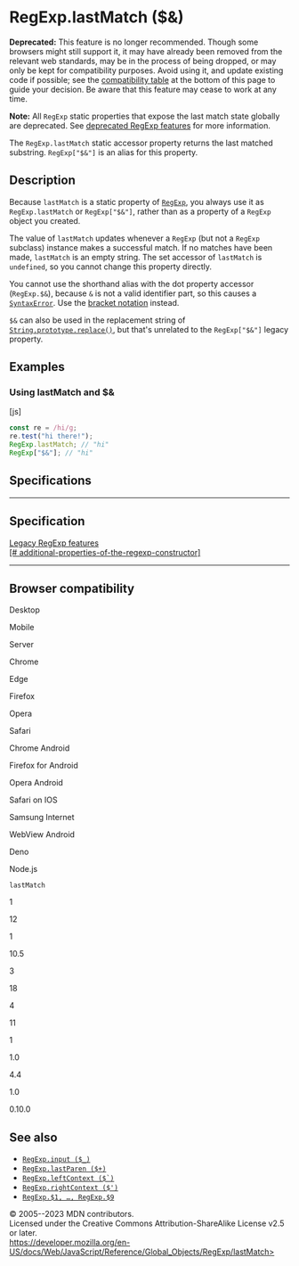 RegExp.lastMatch (\$&)
======================

 
 
**Deprecated:** This feature is no longer recommended. Though some
browsers might still support it, it may have already been removed from
the relevant web standards, may be in the process of being dropped, or
may only be kept for compatibility purposes. Avoid using it, and update
existing code if possible; see the [compatibility
table](#browser_compatibility) at the bottom of this page to guide your
decision. Be aware that this feature may cease to work at any time.


 
**Note:** All `RegExp` static properties that expose the last match
state globally are deprecated. See [deprecated RegExp
features](https://developer.mozilla.org/en-US/docs/Web/JavaScript/Reference/Deprecated_and_obsolete_features#regexp)
for more information.


The `RegExp.lastMatch` static accessor property returns the last matched
substring. `RegExp["$&"]` is an alias for this property.


 
Description
-----------

 
Because `lastMatch` is a static property of [`RegExp`](../regexp), you
always use it as `RegExp.lastMatch` or `RegExp["$&"]`, rather than as a
property of a `RegExp` object you created.

The value of `lastMatch` updates whenever a `RegExp` (but not a `RegExp`
subclass) instance makes a successful match. If no matches have been
made, `lastMatch` is an empty string. The set accessor of `lastMatch` is
`undefined`, so you cannot change this property directly.

You cannot use the shorthand alias with the dot property accessor
(`RegExp.$&`), because `&` is not a valid identifier part, so this
causes a [`SyntaxError`](../syntaxerror). Use the [bracket
notation](../../operators/property_accessors) instead.

`$&` can also be used in the replacement string of
[`String.prototype.replace()`](../string/replace), but that\'s unrelated
to the `RegExp["$&"]` legacy property.



 
Examples
--------


 
### Using lastMatch and \$& 

 
 
 
[js]


```js
const re = /hi/g;
re.test("hi there!");
RegExp.lastMatch; // "hi"
RegExp["$&"]; // "hi"
```




Specifications
--------------

 
  ---------------------------------------------------------------------------------------------------------------------------------------------------------------------
  Specification
  ---------------------------------------------------------------------------------------------------------------------------------------------------------------------
  [Legacy RegExp features\
  [\#
  additional-properties-of-the-regexp-constructor]](https://github.com/tc39/proposal-regexp-legacy-features/#additional-properties-of-the-regexp-constructor)

  ---------------------------------------------------------------------------------------------------------------------------------------------------------------------


Browser compatibility 
---------------------

 


Desktop

Mobile

Server

Chrome

Edge

Firefox

Opera

Safari

Chrome Android

Firefox for Android

Opera Android

Safari on IOS

Samsung Internet

WebView Android

Deno

Node.js

`lastMatch`

1

12

1

10.5

3

18

4

11

1

1.0

4.4

1.0

0.10.0

 
See also 
--------

 
-   [`RegExp.input ($_)`](input)
-   [`RegExp.lastParen ($+)`](lastparen)
-   [`` RegExp.leftContext ($`) ``](leftcontext)
-   [`RegExp.rightContext ($')`](rightcontext)
-   [`RegExp.$1, …, RegExp.$9`](n)



 
© 2005--2023 MDN contributors.\
Licensed under the Creative Commons Attribution-ShareAlike License v2.5
or later.\
https://developer.mozilla.org/en-US/docs/Web/JavaScript/Reference/Global_Objects/RegExp/lastMatch>


